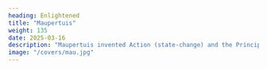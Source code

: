 ```yaml
---
heading: Enlightened
title: "Maupertuis"
weight: 135
date: 2025-03-16
description: "Maupertuis invented Action (state-change) and the Principle of Least Action"
image: "/covers/mau.jpg"
---
```

